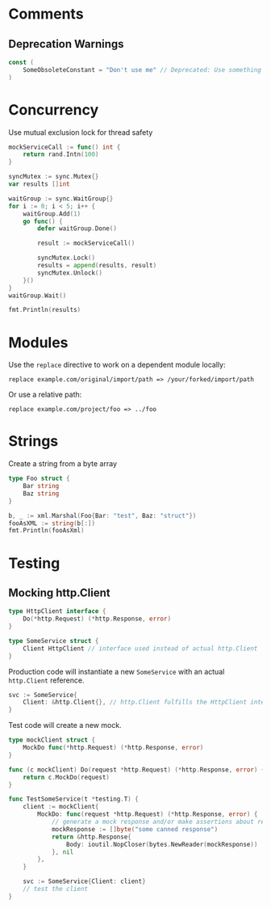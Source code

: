 # Comments
## Deprecation Warnings

```go
const (
    SomeObsoleteConstant = "Don't use me" // Deprecated: Use something else instead
)
```

# Concurrency
Use mutual exclusion lock for thread safety
```go
mockServiceCall := func() int {
    return rand.Intn(100)
}

syncMutex := sync.Mutex{}
var results []int

waitGroup := sync.WaitGroup{}
for i := 0; i < 5; i++ {
    waitGroup.Add(1)
    go func() {
        defer waitGroup.Done()

        result := mockServiceCall()

        syncMutex.Lock()
        results = append(results, result)
        syncMutex.Unlock()
    }()
}
waitGroup.Wait()

fmt.Println(results)
```

# Modules

Use the `replace` directive to work on a dependent module locally:
```
replace example.com/original/import/path => /your/forked/import/path
```
Or use a relative path:
```
replace example.com/project/foo => ../foo
```

# Strings

Create a string from a byte array
```go
type Foo struct {
    Bar string
    Baz string
}

b, _ := xml.Marshal(Foo{Bar: "test", Baz: "struct"})
fooAsXML := string(b[:])
fmt.Println(fooAsXml)
```

# Testing

## Mocking http.Client
```go
type HttpClient interface {
    Do(*http.Request) (*http.Response, error)
}

type SomeService struct {
    Client HttpClient // interface used instead of actual http.Client
}
```
Production code will instantiate a new `SomeService` with an actual `http.Client` reference.
```go
svc := SomeService{
    Client: &http.Client{}, // http.Client fulfills the HttpClient interface
}
```
Test code will create a new mock.
```go
type mockClient struct {
    MockDo func(*http.Request) (*http.Response, error)
}

func (c mockClient) Do(request *http.Request) (*http.Response, error) {
    return c.MockDo(request)
}

func TestSomeService(t *testing.T) {
	client := mockClient{
		MockDo: func(request *http.Request) (*http.Response, error) {
			// generate a mock response and/or make assertions about request
			mockResponse := []byte("some canned response")
			return &http.Response{
				Body: ioutil.NopCloser(bytes.NewReader(mockResponse))
			}, nil
		},
	}

	svc := SomeService{Client: client}
    // test the client 
}
```

